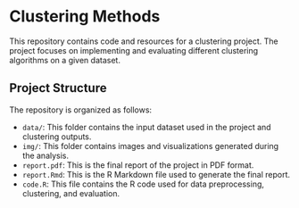 # Clustering Methods

This repository contains code and resources for a clustering project. The project focuses on implementing and evaluating different clustering algorithms on a given dataset.

## Project Structure

The repository is organized as follows:

- `data/`: This folder contains the input dataset used in the project and clustering outputs. 
- `img/`: This folder contains images and visualizations generated during the analysis.
- `report.pdf`: This is the final report of the project in PDF format.
- `report.Rmd`: This is the R Markdown file used to generate the final report.
- `code.R`: This file contains the R code used for data preprocessing, clustering, and evaluation.

